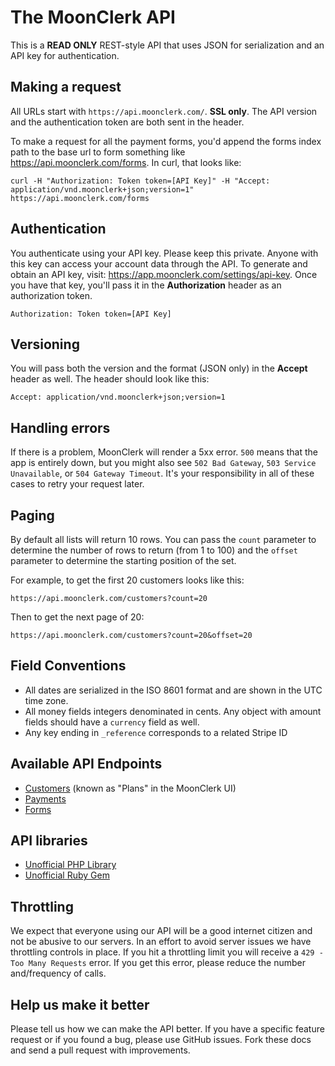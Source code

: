 # The MoonClerk API

This is a **READ ONLY** REST-style API that uses JSON for serialization and an API key for authentication.

## Making a request

All URLs start with `https://api.moonclerk.com/`. **SSL only**. The API version and the authentication token are both sent in the header.

To make a request for all the payment forms, you'd append the forms index path to the base url to form something like https://api.moonclerk.com/forms. In curl, that looks like:

```shell
curl -H "Authorization: Token token=[API Key]" -H "Accept: application/vnd.moonclerk+json;version=1" https://api.moonclerk.com/forms
```

## Authentication

You authenticate using your API key. Please keep this private. Anyone with this key can access your account data through the API. To generate and obtain an API key, visit: https://app.moonclerk.com/settings/api-key. Once you have that key, you'll pass it in the **Authorization** header as an authorization token.

`Authorization: Token token=[API Key]`

## Versioning

You will pass both the version and the format (JSON only) in the **Accept** header as well. The header should look like this:

`Accept: application/vnd.moonclerk+json;version=1`

## Handling errors

If there is a problem, MoonClerk will render a 5xx error. `500` means that the app is entirely down, but you might also see `502 Bad Gateway`, `503 Service Unavailable`, or `504 Gateway Timeout`. It's your responsibility in all of these cases to retry your request later.

## Paging

By default all lists will return 10 rows. You can pass the `count` parameter to determine the number of rows to return (from 1 to 100) and the `offset` parameter to determine the starting position of the set.

For example, to get the first 20 customers looks like this:

    https://api.moonclerk.com/customers?count=20

Then to get the next page of 20:

    https://api.moonclerk.com/customers?count=20&offset=20

## Field Conventions

- All dates are serialized in the ISO 8601 format and are shown in the UTC time zone.
- All money fields integers denominated in cents. Any object with amount fields should have a `currency` field as well.
- Any key ending in `_reference` corresponds to a related Stripe ID

## Available API Endpoints

- [Customers](/api/v1/customers.md) (known as "Plans" in the MoonClerk UI)
- [Payments](/api/v1/payments.md)
- [Forms](/api/v1/forms.md)

## API libraries

- [Unofficial PHP Library](https://github.com/JobBrander/moonclerk-php)
- [Unofficial Ruby Gem](https://github.com/TrevorHinesley/moonclerk)

## Throttling

We expect that everyone using our API will be a good internet citizen and not be abusive to our servers. In an effort to avoid server issues we have throttling controls in place. If you hit a throttling limit you will receive a `429 - Too Many Requests` error. If you get this error, please reduce the number and/frequency of calls.

## Help us make it better

Please tell us how we can make the API better. If you have a specific feature request or if you found a bug, please use GitHub issues. Fork these docs and send a pull request with improvements.

